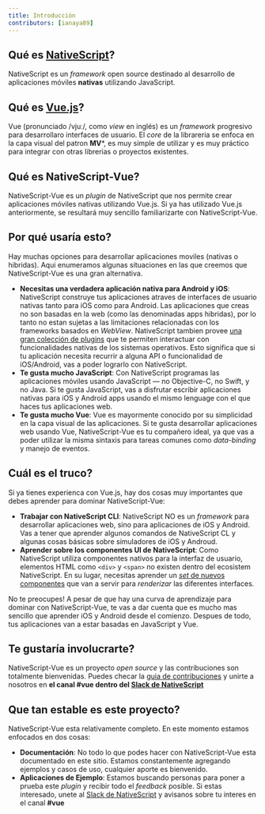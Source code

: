 ```yaml
---
title: Introducción
contributors: [ianaya89]
---
```


## Qué es [NativeScript](https://www.nativescript.org/)?

NativeScript es un *framework* open source destinado al desarrollo de aplicaciones móviles **nativas** utilizando JavaScript.

## Qué es [Vue.js](https://vuejs.org/)?

Vue (pronunciado /vjuː/, como *view* en inglés) es un *framework* progresivo para desarrollaro interfaces de usuario. El *core* de la librareria se enfoca en la capa visual del patron **MV***, es muy simple de utilizar y es muy práctico para integrar con otras librerias o proyectos existentes.


## Qué es NativeScript-Vue?

NativeScript-Vue es un *plugin* de NativeScript que nos permite crear aplicaciones móviles nativas utilizando Vue.js.
Si ya has utilizado Vue.js anteriormente, se resultará muy sencillo familiarizarte con NativeScript-Vue.


## Por qué usaría esto?

Hay muchas opciones para desarrollar aplicaciones moviles (nativas o hibridas). Aqui enumeramos algunas situaciones en las que creemos que NativeScript-Vue es una gran alternativa.

* **Necesitas una verdadera aplicación nativa para Android y iOS**: NativeScript construye tus aplicaciones atraves de interfaces de usuario nativas tanto para iOS como para Android. Las aplicaciones que creas no son basadas en la web (como las denominadas apps hibridas), por lo tanto no estan sujetas a las limitaciones relacionadas con los frameworks basados en *WebView*. NativeScript tambien provee [una gran colección de plugins](http://market.nativescript.org/) que te permiten interactuar con funcionalidades nativas de los sistemas operativos. Esto significa que si tu aplicación necesita recurrir a alguna API o funcionalidad de iOS/Android, vas a poder lograrlo con NativeScript.
* **Te gusta mucho JavaScript**: Con NativeScript programas las aplicaciones móviles usando JavaScript — no Objective-C, no Swift, y no Java. Si te gusta JavaScript, vas a disfrutar escribir aplicaciones nativas para iOS y Android apps usando el mismo lenguage con el que haces tus aplicaciones web.
* **Te gusta mucho Vue**: Vue es mayormente conocido por su simplicidad en la capa visual de las aplicaciones. Si te gusta desarrollar aplicaciones web usando Vue, NativeScript-Vue es tu compañero ideal, ya que vas a poder utilizar la misma sintaxis para tareas comunes como *data-binding* y manejo de eventos.

## Cuál es el truco?

Si ya tienes experienca con Vue.js, hay dos cosas muy importantes que debes aprender para dominar NativeScript-Vue:

* **Trabajar con NativeScript CLI**: NativeScript NO es un *framework* para desarrollar aplicaciones web, sino para aplicaciones de iOS y Android. Vas a tener que aprender algunos comandos de NativeScript CL y algunas cosas básicas sobre simuladores de iOS y Androud.
* **Aprender sobre los componentes UI de NativeScript**: Como NativeScript utiliza componentes nativos para la interfaz de usuario, elementos HTML como `<div>` y `<span>` no existen dentro del ecosistem NativeScript. En su lugar, necesitas aprender un [*set* de nuevos componentes](https://docs.nativescript.org/ui/components) que van a servir para *renderizar* las diferentes interfaces.

No te preocupes! A pesar de que hay una curva de aprendizaje para dominar con NativeScript-Vue, te vas a dar cuenta que es mucho mas sencillo que aprender iOS y Android desde el comienzo. Despues de todo, tus aplicaciones van a estar basadas en JavaScript y Vue.

## Te gustaría involucrarte?

NativeScript-Vue es un proyecto *open source* y las contribuciones son totalmente bienvenidas. Puedes checar la [guia de contribuciones](https://github.com/nativescript-vue/nativescript-vue/blob/master/CONTRIBUTING.md) y unirte a nosotros en **el canal #vue dentro del [Slack de NativeScript](https://developer.telerik.com/wp-login.php?action=slack-invitation)**

## Que tan estable es este proyecto?

NativeScript-Vue esta relativamente completo. En este momento estamos enfocados en dos cosas:

* **Documentación**: No todo lo que podes hacer con NativeScript-Vue esta documentado en este sitio. Estamos constantemente agregando ejemplos y casos de uso, cualquier aporte es bienvenido.
* **Aplicaciones de Ejemplo**: Estamos buscando personas para poner a prueba este *plugin* y recibir todo el *feedback* posible. Si estas interesado, unete al [Slack de NativeScript](https://developer.telerik.com/wp-login.php?action=slack-invitation) y avisanos sobre tu interes en el canal **#vue**
